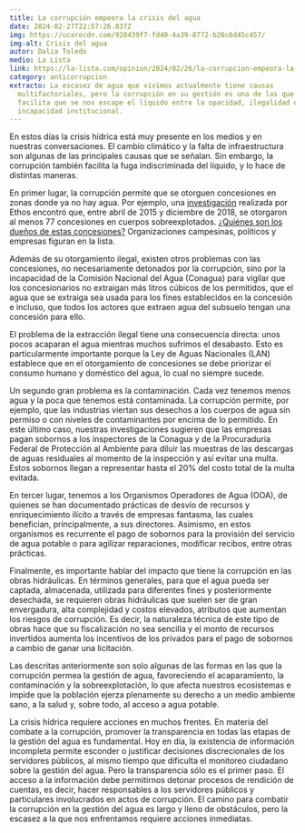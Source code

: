 ```yaml
---
title: La corrupción empeora la crisis del agua
date: 2024-02-27T22:57:26.837Z
img: https://ucarecdn.com/928439f7-fd40-4a39-8772-b26c6d45c457/
img-alt: Crisis del agua
autor: Dalia Toledo
medio: La Lista
link: https://la-lista.com/opinion/2024/02/26/la-corrupcion-empeora-la-crisis-del-agua
category: anticorrupcion
extracto: La escasez de agua que vivimos actualmente tiene causas
  multifactoriales, pero la corrupción en su gestión es una de las que más
  facilita que se nos escape el líquido entre la opacidad, ilegalidad e
  incapacidad institucional.
---
```

En estos días la crisis hídrica está muy presente en los medios y en nuestras conversaciones. El cambio climático y la falta de infraestructura son algunas de las principales causas que se señalan. Sin embargo, la corrupción también facilita la fuga indiscriminada del líquido, y lo hace de distintas maneras.

En primer lugar, la corrupción permite que se otorguen concesiones en zonas donde ya no hay agua. Por ejemplo, una [investigación](https://www.ethos.org.mx/anticorrupcion/publicaciones/corrupcion_en_el_sector_agua) realizada por Ethos encontró que, entre abril de 2015 y diciembre de 2018, se otorgaron al menos 77 concesiones en cuerpos sobreexplotados. [¿Quiénes son los dueños de estas concesiones?](https://www.noroeste.com.mx/nacional/el-agua-que-nadie-ve-FAno1212124) Organizaciones campesinas, políticos y empresas figuran en la lista.

Además de su otorgamiento ilegal, existen otros problemas con las concesiones, no necesariamente detonados por la corrupción, sino por la incapacidad de la Comisión Nacional del Agua (Conagua) para vigilar que los concesionarios no extraigan más litros cúbicos de los permitidos, que el agua que se extraiga sea usada para los fines establecidos en la concesión e incluso, que todos los actores que extraen agua del subsuelo tengan una concesión para ello.

El problema de la extracción ilegal tiene una consecuencia directa: unos pocos acaparan el agua mientras muchos sufrimos el desabasto. Esto es particularmente importante porque la Ley de Aguas Nacionales (LAN) establece que en el otorgamiento de concesiones se debe priorizar el consumo humano y doméstico del agua, lo cual no siempre sucede.

Un segundo gran problema es la contaminación. Cada vez tenemos menos agua y la poca que tenemos está contaminada. La corrupción permite, por ejemplo, que las industrias viertan sus desechos a los cuerpos de agua sin permiso o con niveles de contaminantes por encima de lo permitido. En este último caso, nuestras investigaciones sugieren que las empresas pagan sobornos a los inspectores de la Conagua y de la Procuraduría Federal de Protección al Ambiente para diluir las muestras de las descargas de aguas residuales al momento de la inspección y así evitar una multa. Estos sobornos llegan a representar hasta el 20% del costo total de la multa evitada.

En tercer lugar, tenemos a los Organismos Operadores de Agua (OOA), de quienes se han documentado prácticas de desvío de recursos y enriquecimiento ilícito a través de empresas fantasma, las cuales benefician, principalmente, a sus directores. Asimismo, en estos organismos es recurrente el pago de sobornos para la provisión del servicio de agua potable o para agilizar reparaciones, modificar recibos, entre otras prácticas.

Finalmente, es importante hablar del impacto que tiene la corrupción en las obras hidráulicas. En términos generales, para que el agua pueda ser captada, almacenada, utilizada para diferentes fines y posteriormente desechada, se requieren obras hidráulicas que suelen ser de gran envergadura, alta complejidad y costos elevados, atributos que aumentan los riesgos de corrupción. Es decir, la naturaleza técnica de este tipo de obras hace que su fiscalización no sea sencilla y el monto de recursos invertidos aumenta los incentivos de los privados para el pago de sobornos a cambio de ganar una licitación.

Las descritas anteriormente son solo algunas de las formas en las que la corrupción permea la gestión de agua, favoreciendo el acaparamiento, la contaminación y la sobreexplotación, lo que afecta nuestros ecosistemas e impide que la población ejerza plenamente su derecho a un medio ambiente sano, a la salud y, sobre todo, al acceso a agua potable.

La crisis hídrica requiere acciones en muchos frentes. En materia del combate a la corrupción, promover la transparencia en todas las etapas de la gestión del agua es fundamental. Hoy en día, la existencia de información incompleta permite esconder o justificar decisiones discrecionales de los servidores públicos, al mismo tiempo que dificulta el monitoreo ciudadano sobre la gestión del agua. Pero la transparencia sólo es el primer paso. El acceso a la información debe permitirnos detonar procesos de rendición de cuentas, es decir, hacer responsables a los servidores públicos y particulares involucrados en actos de corrupción. El camino para combatir la corrupción en la gestión del agua es largo y lleno de obstáculos, pero la escasez a la que nos enfrentamos requiere acciones inmediatas.